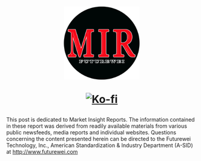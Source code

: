 <h1 align="center">
  <br>
  <img src="/images/MIR.png" alt="MIR" width="200"/>
  <br>
  <p align="center">
  <a href="https://ko-fi.com/Y8Y2QC9Y"><img src="https://www.ko-fi.com/img/githubbutton_sm.svg" alt="Ko-fi" width="200"/></a>
  </p>
</h1>

This post is dedicated to Market Insight Reports. The information contained in these report was derived from readily available materials from various public newsfeeds, media reports and individual websites.  Questions concerning the content presented herein can be directed to the Futurewei Technology, Inc., American Standardization & Industry Department (A-SID) at http://www.futurewei.com   

